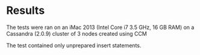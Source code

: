 # Results
The tests were ran on an iMac 2013 (Intel Core i7 3.5 GHz, 16 GB RAM) on a
Cassandra (2.0.9) cluster of 3 nodes created using CCM

The test contained only unprepared insert statements.

